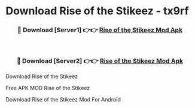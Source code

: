 # Download Rise of the Stikeez - tx9rf



<div align="center">
<h3>🔴 Download [Server1] 👉👉 <a href="https://momento.my/?title=Rise_of_the_Stikeez">Rise of the Stikeez Mod Apk</a></h3><br>

<h3>🔴 Download [Server2] 👉👉 <a href="https://momento.my/?title=Rise_of_the_Stikeez">Rise of the Stikeez Mod Apk</a></h3>
</div>



Download Rise of the Stikeez 

Free APK MOD Rise of the Stikeez 

Download Rise of the Stikeez Mod For Android
